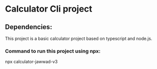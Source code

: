 # Calculator Cli project

## Dependencies:
This project is a basic calculator project based on typescript and node.js.

### Command to run this project using npx:
npx calculator-jawwad-v3